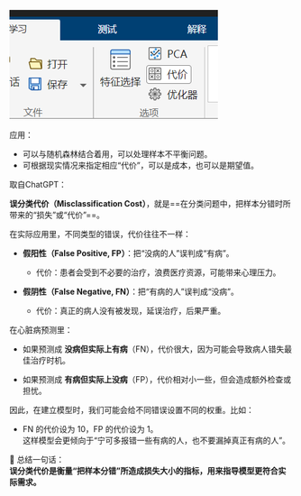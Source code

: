 
![](../../../img/Pasted%20image%2020250830210103.png)

应用：
- 可以与随机森林结合着用，可以处理样本不平衡问题。
- 可根据现实情况来指定相应“代价”，可以是成本，也可以是期望值。


取自ChatGPT：

**误分类代价（Misclassification Cost）**，就是==在分类问题中，把样本分错时所带来的“损失”或“代价”==。

在实际应用里，不同类型的错误，代价往往不一样：

- **假阳性（False Positive, FP）**：把“没病的人”误判成“有病”。
    
    - 代价：患者会受到不必要的治疗，浪费医疗资源，可能带来心理压力。
        
- **假阴性（False Negative, FN）**：把“有病的人”误判成“没病”。
    
    - 代价：真正的病人没有被发现，延误治疗，后果严重。
        

在心脏病预测里：

- 如果预测成 **没病但实际上有病**（FN），代价很大，因为可能会导致病人错失最佳治疗时机。
    
- 如果预测成 **有病但实际上没病**（FP），代价相对小一些，但会造成额外检查或担忧。
    

因此，在建立模型时，我们可能会给不同错误设置不同的权重。比如：

- FN 的代价设为 10，FP 的代价设为 1。  
    这样模型会更倾向于“宁可多报错一些有病的人，也不要漏掉真正有病的人”。

🔑 总结一句话：  
**误分类代价是衡量“把样本分错”所造成损失大小的指标，用来指导模型更符合实际需求。**